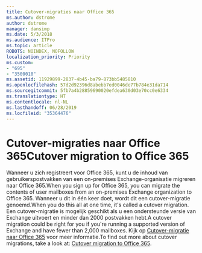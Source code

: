 ```yaml
---
title: Cutover-migraties naar Office 365
ms.author: dstrome
author: dstrome
manager: dansimp
ms.date: 5/3/2018
ms.audience: ITPro
ms.topic: article
ROBOTS: NOINDEX, NOFOLLOW
localization_priority: Priority
ms.custom:
- "695"
- "3500010"
ms.assetid: 11929899-2837-4b45-ba79-873bb5485810
ms.openlocfilehash: 57d2d92396d8abebb7ed0046de77b784e31da714
ms.sourcegitcommit: 5fb7a4b28859690020efdea630d03e70cc0e6334
ms.translationtype: HT
ms.contentlocale: nl-NL
ms.lasthandoff: 06/28/2019
ms.locfileid: "35364476"
---
```

# <a name="cutover-migrations-to-office-365"></a><span data-ttu-id="4bab9-102">Cutover-migraties naar Office 365</span><span class="sxs-lookup"><span data-stu-id="4bab9-102">Cutover migration to Office 365</span></span>

<span data-ttu-id="4bab9-103">Wanneer u zich registreert voor Office 365, kunt u de inhoud van gebruikerspostvakken van een on-premises Exchange-organisatie migreren naar Office 365.</span><span class="sxs-lookup"><span data-stu-id="4bab9-103">When you sign up for Office 365, you can migrate the contents of user mailboxes from an on-premises Exchange organization to Office 365.</span></span> <span data-ttu-id="4bab9-104">Wanneer u dit in één keer doet, wordt dit een cutover-migratie genoemd.</span><span class="sxs-lookup"><span data-stu-id="4bab9-104">When you do this all at one time, it's called a cutover migration.</span></span> <span data-ttu-id="4bab9-105">Een cutover-migratie is mogelijk geschikt als u een ondersteunde versie van Exchange uitvoert en minder dan 2000 postvakken hebt.</span><span class="sxs-lookup"><span data-stu-id="4bab9-105">A cutover migration could be right for you if you're running a supported version of Exchange and have fewer than 2,000 mailboxes.</span></span> <span data-ttu-id="4bab9-106">Kijk op [Cutover-migratie naar Office 365](https://support.office.com/article/9496e93c-1e59-41a8-9bb3-6e8df0cd81b4.aspx) voor meer informatie.</span><span class="sxs-lookup"><span data-stu-id="4bab9-106">To find out more about cutover migrations, take a look at: [Cutover migration to Office 365](https://support.office.com/article/9496e93c-1e59-41a8-9bb3-6e8df0cd81b4.aspx).</span></span>
  